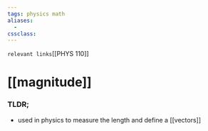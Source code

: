 ```yaml
---
tags: physics math 
aliases: 
  - 
cssclass: 
---
```

`relevant links`[[PHYS 110]]

 # [[magnitude]]

### TLDR;
- used in physics to measure the length and define a [[vectors]]